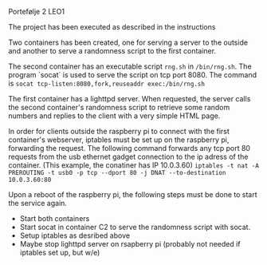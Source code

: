Portefølje 2 LEO1

The project has been executed as described in the instructions

Two containers has been created, one for serving a server to the outside and another to serve a randomness script to the first container.

The second container has an executable script `rng.sh` in `/bin/rng.sh`. The program ´socat´ is used to serve the script on tcp port 8080. The command is `socat tcp-listen:8080,fork,reuseaddr exec:/bin/rng.sh`

The first container has a lighttpd server. When requested, the server calls the second container's randomness script to retrieve some random numbers and replies to the client with a very simple HTML page.

In order for clients outside the raspberry pi to connect with the first container's webserver, iptables must be set up on the raspberry pi, forwarding the request. The following command forwards any tcp port 80 requests from the usb ethernet gadget connection to the ip adress of the container. (This example, the conatiner has IP 10.0.3.60)
`iptables -t nat -A PREROUTING -t usb0 -p tcp --dport 80 -j DNAT --to-destination 10.0.3.60:80`

Upon a reboot of the raspberry pi, the following steps must be done to start the service again.
* Start both containers
* Start socat in container C2 to serve the randomness script with socat.
* Setup iptables as desribed above
* Maybe stop lighttpd server on rsapberry pi (probably not needed if iptables set up, but w/e)
